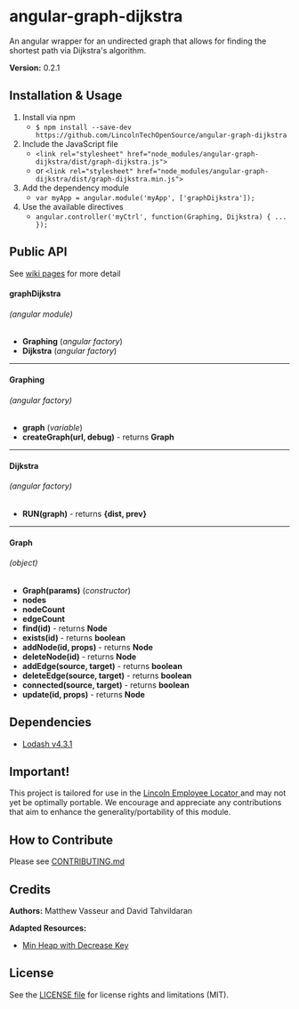 # angular-graph-dijkstra

An angular wrapper for an undirected graph that allows for finding the shortest
path via Dijkstra's algorithm.

**Version:** 0.2.1

## Installation & Usage

1. Install via npm
   * `$ npm install --save-dev https://github.com/LincolnTechOpenSource/angular-graph-dijkstra`
2. Include the JavaScript file
   * `<link rel="stylesheet" href="node_modules/angular-graph-dijkstra/dist/graph-dijkstra.js">`
   * or `<link rel="stylesheet" href="node_modules/angular-graph-dijkstra/dist/graph-dijkstra.min.js">`
3. Add the dependency module
   * `var myApp = angular.module('myApp', ['graphDijkstra']);`
4. Use the available directives
   * `angular.controller('myCtrl', function(Graphing, Dijkstra) { ... });`

## Public API

See [wiki pages](#) for more detail

#### graphDijkstra
###### (angular module)
* **Graphing** (*angular factory*)
* **Dijkstra** (*angular factory*)

---

#### Graphing
###### (angular factory)
* **graph** (*variable*)
* **createGraph(url, debug)** - returns **Graph**

---

#### Dijkstra
###### (angular factory)
* **RUN(graph)** - returns **{dist, prev}**

---

#### Graph
###### (object)
* **Graph(params)** (*constructor*)
* **nodes**
* **nodeCount**
* **edgeCount**
* **find(id)**  -  returns **Node**
* **exists(id)**  -  returns **boolean**
* **addNode(id, props)**  -  returns **Node**
* **deleteNode(id)**  -  returns **Node**
* **addEdge(source, target)**  -  returns **boolean**
* **deleteEdge(source, target)**  -  returns **boolean**
* **connected(source, target)**  -  returns **boolean**
* **update(id, props)** -             returns **Node**


## Dependencies

   * [Lodash v4.3.1](https://www.npmjs.com/package/lodash)

## Important!

This project is tailored for use in the [Lincoln Employee Locator ] and may not yet
be optimally portable. We encourage and appreciate any contributions that aim to
enhance the generality/portability of this module.

[Lincoln Employee Locator]: https://github.com/LincolnTechOpenSource/lincoln-gps


## How to Contribute

Please see [CONTRIBUTING.md](CONTRIBUTING.md)


## Credits

**Authors:** Matthew Vasseur and David Tahvildaran

**Adapted Resources:**
   * [Min Heap with Decrease Key](https://github.com/rombdn/js-binaryheap-decreasekey)


## License

See the [LICENSE file](LICENSE) for license rights and limitations (MIT).
